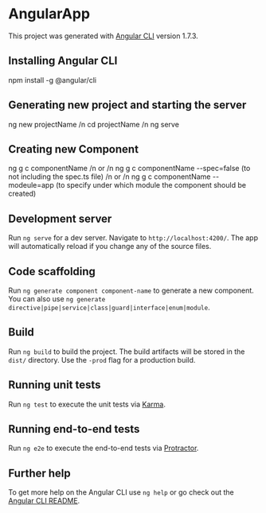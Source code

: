 # AngularApp

This project was generated with [Angular CLI](https://github.com/angular/angular-cli) version 1.7.3.

## Installing Angular CLI

npm install -g @angular/cli

## Generating new project and starting the server

ng new projectName /n
cd projectName /n
ng serve

## Creating new Component

ng g c componentName /n
or /n
ng g c componentName --spec=false (to not including the spec.ts file) /n
or /n
ng g c componentName --modeule=app (to specify under which module the component should be created)

## Development server

Run `ng serve` for a dev server. Navigate to `http://localhost:4200/`. The app will automatically reload if you change any of the source files.

## Code scaffolding

Run `ng generate component component-name` to generate a new component. You can also use `ng generate directive|pipe|service|class|guard|interface|enum|module`.

## Build

Run `ng build` to build the project. The build artifacts will be stored in the `dist/` directory. Use the `-prod` flag for a production build.

## Running unit tests

Run `ng test` to execute the unit tests via [Karma](https://karma-runner.github.io).

## Running end-to-end tests

Run `ng e2e` to execute the end-to-end tests via [Protractor](http://www.protractortest.org/).

## Further help

To get more help on the Angular CLI use `ng help` or go check out the [Angular CLI README](https://github.com/angular/angular-cli/blob/master/README.md).
